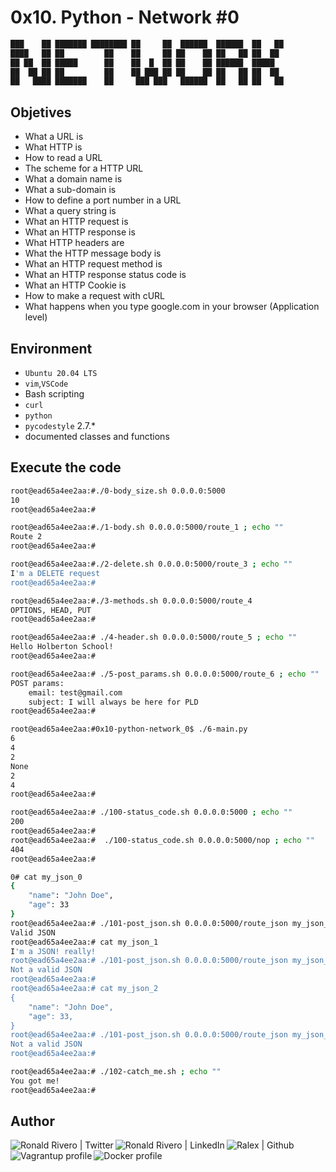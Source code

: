 # 0x10. Python - Network #0

<!-- ansi regular -->
```bash
███    ██ ███████ ████████ ██     ██  ██████  ██████  ██   ██ 
████   ██ ██         ██    ██     ██ ██    ██ ██   ██ ██  ██  
██ ██  ██ █████      ██    ██  █  ██ ██    ██ ██████  █████  
██  ██ ██ ██         ██    ██ ███ ██ ██    ██ ██   ██ ██  ██ 
██   ████ ███████    ██     ███ ███   ██████  ██   ██ ██   ██ 
```

## Objetives

* What a URL is
* What HTTP is
* How to read a URL
* The scheme for a HTTP URL
* What a domain name is
* What a sub-domain is
* How to define a port number in a URL
* What a query string is
* What an HTTP request is
* What an HTTP response is
* What HTTP headers are
* What the HTTP message body is
* What an HTTP request method is
* What an HTTP response status code is
* What an HTTP Cookie is
* How to make a request with cURL
* What happens when you type google.com in your browser (Application level)

## Environment


* ```Ubuntu 20.04 LTS```
* ```vim```,```VSCode```
* Bash scripting
* ```curl```
* ```python```
* ```pycodestyle``` 2.7.*
* documented classes and functions

## Execute the code

```bash
root@ead65a4ee2aa:#./0-body_size.sh 0.0.0.0:5000
10
root@ead65a4ee2aa:#
```

```bash
root@ead65a4ee2aa:#./1-body.sh 0.0.0.0:5000/route_1 ; echo ""
Route 2
root@ead65a4ee2aa:#
```

```bash
root@ead65a4ee2aa:#./2-delete.sh 0.0.0.0:5000/route_3 ; echo ""
I'm a DELETE request
root@ead65a4ee2aa:#
```

```bash
root@ead65a4ee2aa:#./3-methods.sh 0.0.0.0:5000/route_4
OPTIONS, HEAD, PUT
root@ead65a4ee2aa:#
```

```bash
root@ead65a4ee2aa:# ./4-header.sh 0.0.0.0:5000/route_5 ; echo ""
Hello Holberton School!
root@ead65a4ee2aa:#

```

```bash
root@ead65a4ee2aa:# ./5-post_params.sh 0.0.0.0:5000/route_6 ; echo ""
POST params:
	email: test@gmail.com
	subject: I will always be here for PLD
root@ead65a4ee2aa:#
```

```bash
root@ead65a4ee2aa:#0x10-python-network_0$ ./6-main.py
6
4
2
None
2
4
root@ead65a4ee2aa:#
```

```bash
root@ead65a4ee2aa:# ./100-status_code.sh 0.0.0.0:5000 ; echo ""
200
root@ead65a4ee2aa:#
root@ead65a4ee2aa:#  ./100-status_code.sh 0.0.0.0:5000/nop ; echo ""
404
root@ead65a4ee2aa:#

```

```bash
0# cat my_json_0
{
    "name": "John Doe",
    "age": 33
}
root@ead65a4ee2aa:# ./101-post_json.sh 0.0.0.0:5000/route_json my_json_0 ; echo ""
Valid JSON
root@ead65a4ee2aa:# cat my_json_1
I'm a JSON! really!
root@ead65a4ee2aa:# ./101-post_json.sh 0.0.0.0:5000/route_json my_json_1 ; echo ""
Not a valid JSON
root@ead65a4ee2aa:#
root@ead65a4ee2aa:# cat my_json_2
{
    "name": "John Doe",
    "age": 33,
}
root@ead65a4ee2aa:# ./101-post_json.sh 0.0.0.0:5000/route_json my_json_2 ; echo ""
Not a valid JSON
root@ead65a4ee2aa:#
```

```bash
root@ead65a4ee2aa:# ./102-catch_me.sh ; echo ""
You got me!
root@ead65a4ee2aa:#
```

## Author

<!-- social media and professional portfolio-->
<div>
<!-- twiter -->
<a href="https://twitter.com/ralex_uy" target="_blank"> <img align="left" alt="Ronald Rivero | Twitter" src="https://img.shields.io/twitter/follow/ralex_uy?style=social"/> </a>
<!-- linkedin -->
<a href="https://www.linkedin.com/in/ronald-rivero/" target="_blank"> <img align="left" alt="Ronald Rivero | LinkedIn" src="https://img.shields.io/badge/LinkedIn-+21K-blue?style=social&logo=linkedin"/> </a>
<!-- github -->
<a href="https://github.com/ralexrivero/" target="_blank"> <img align="left" src="https://img.shields.io/github/followers/ralexrivero?style=social" alt="Ralex | Github"> </a>
<!-- vagrant -->
<a href="https://app.vagrantup.com/ralexrivero" target="_blank"> <img align="left" src="https://img.shields.io/static/v1?label=&message=Vagrant%20Profile&color=1868F2&logo=vagrant&labelColor=2F333A" alt="Vagrantup profile"></a>
<!-- docker -->
<a href="https://hub.docker.com/u/ralexrivero" target="_blank"> <img align="left" src="https://img.shields.io/static/v1?label=&message=Docker%20Profile&color=2496ED&logo=Docker&labelColor=2F333A" alt="Docker profile"></a>

</br>
</div>
